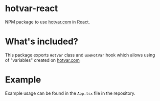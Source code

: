 # hotvar-react

NPM package to use [hotvar.com](https://hotvar.com) in React.

# What's included?

This package exports `HotVar` class and `useHotVar` hook which allows using of "variables" created on [hotvar.com](https://hotvar.com)

# Example

Example usage can be found in the `App.tsx` file in the repository.
